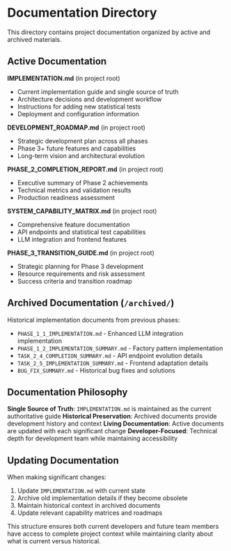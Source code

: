 # Documentation Directory

This directory contains project documentation organized by active and archived materials.

## Active Documentation

**IMPLEMENTATION.md** (in project root)
- Current implementation guide and single source of truth
- Architecture decisions and development workflow
- Instructions for adding new statistical tests
- Deployment and configuration information

**DEVELOPMENT_ROADMAP.md** (in project root)
- Strategic development plan across all phases
- Phase 3+ future features and capabilities
- Long-term vision and architectural evolution

**PHASE_2_COMPLETION_REPORT.md** (in project root)
- Executive summary of Phase 2 achievements
- Technical metrics and validation results
- Production readiness assessment

**SYSTEM_CAPABILITY_MATRIX.md** (in project root)
- Comprehensive feature documentation
- API endpoints and statistical test capabilities
- LLM integration and frontend features

**PHASE_3_TRANSITION_GUIDE.md** (in project root)
- Strategic planning for Phase 3 development
- Resource requirements and risk assessment
- Success criteria and transition roadmap

## Archived Documentation (`/archived/`)

Historical implementation documents from previous phases:
- `PHASE_1_1_IMPLEMENTATION.md` - Enhanced LLM integration implementation
- `PHASE_1_2_IMPLEMENTATION_SUMMARY.md` - Factory pattern implementation
- `TASK_2_4_COMPLETION_SUMMARY.md` - API endpoint evolution details
- `TASK_2_5_IMPLEMENTATION_SUMMARY.md` - Frontend adaptation details
- `BUG_FIX_SUMMARY.md` - Historical bug fixes and solutions

## Documentation Philosophy

**Single Source of Truth**: `IMPLEMENTATION.md` is maintained as the current authoritative guide
**Historical Preservation**: Archived documents provide development history and context
**Living Documentation**: Active documents are updated with each significant change
**Developer-Focused**: Technical depth for development team while maintaining accessibility

## Updating Documentation

When making significant changes:
1. Update `IMPLEMENTATION.md` with current state
2. Archive old implementation details if they become obsolete
3. Maintain historical context in archived documents
4. Update relevant capability matrices and roadmaps

This structure ensures both current developers and future team members have access to complete project context while maintaining clarity about what is current versus historical.